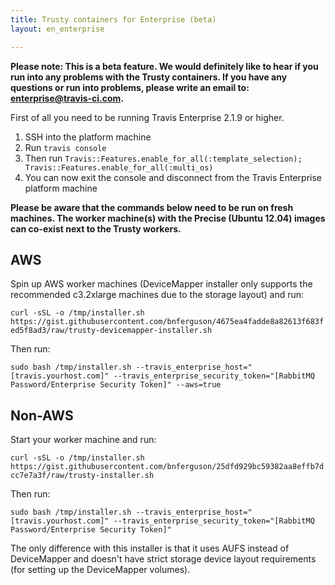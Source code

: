 ```yaml
---
title: Trusty containers for Enterprise (beta)
layout: en_enterprise

---
```


**Please note: This is a beta feature. We would definitely like to hear if you run into any problems with the Trusty containers. If you have any questions or run into problems, please write an email to: [enterprise@travis-ci.com](mailto:enterprise@travis-ci.com).**

First of all you need to be running Travis Enterprise 2.1.9 or higher.

1. SSH into the platform machine
2. Run `travis console`
3. Then run `Travis::Features.enable_for_all(:template_selection); Travis::Features.enable_for_all(:multi_os)`
4. You can now exit the console and disconnect from the Travis Enterprise platform machine

**Please be aware that the commands below need to be run on fresh machines. The worker machine(s) with the Precise (Ubuntu 12.04) images can co-exist next to the Trusty workers.**

## AWS
Spin up AWS worker machines (DeviceMapper installer only supports the recommended c3.2xlarge machines due to the storage layout) and run:

`curl -sSL -o /tmp/installer.sh https://gist.githubusercontent.com/bnferguson/4675ea4fadde8a82613f683fed5f8ad3/raw/trusty-devicemapper-installer.sh`

Then run:

`sudo bash /tmp/installer.sh --travis_enterprise_host="[travis.yourhost.com]" --travis_enterprise_security_token="[RabbitMQ Password/Enterprise Security Token]" --aws=true`

## Non-AWS

Start your worker machine and run:

`curl -sSL -o /tmp/installer.sh https://gist.githubusercontent.com/bnferguson/25dfd929bc59382aa8effb7dcc7e7a3f/raw/trusty-installer.sh`

Then run:

`sudo bash /tmp/installer.sh --travis_enterprise_host="[travis.yourhost.com]" --travis_enterprise_security_token="[RabbitMQ Password/Enterprise Security Token]"`

The only difference with this installer is that it uses AUFS instead of DeviceMapper and doesn't have strict storage device layout requirements (for setting up the DeviceMapper volumes).
